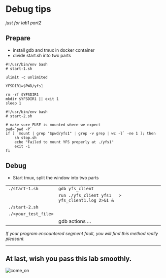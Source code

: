 # Debug tips

_just for lab1 part2_

## Prepare

* install gdb and tmux in docker container
* divide start.sh into two parts

```shell
#!/usr/bin/env bash
# start-1.sh

ulimit -c unlimited

YFSDIR1=$PWD/yfs1

rm -rf $YFSDIR1
mkdir $YFSDIR1 || exit 1
sleep 1
```

```shell
#!/usr/bin/env bash
# start-2.sh

# make sure FUSE is mounted where we expect
pwd=`pwd -P`
if [ `mount | grep "$pwd/yfs1" | grep -v grep | wc -l` -ne 1 ]; then
    sh stop.sh
    echo "Failed to mount YFS properly at ./yfs1"
    exit -1
fi
```
## Debug

* Start tmux, split the window into two parts

| | |
|:--|:--|
| `./start-1.sh` | `gdb yfs_client` |
| | `run ./yfs_client yfs1   > yfs_client1.log 2>&1 &` |
| `./start-2.sh` | |
| `./<your_test_file>` | |
| | gdb actions ... |

_If your program encountered segment fault, you will find this method 
really pleasant._

-------------------------------------------------

## At last, wish you pass this lab smoothly.

![come_on](https://i.pinimg.com/originals/51/ab/55/51ab557eb0fc9c63a96a88f50efb36a9.jpg)